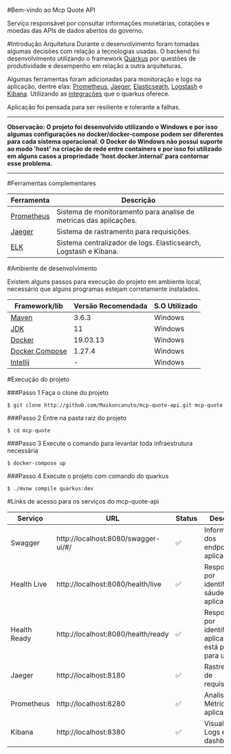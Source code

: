 #Bem-vindo ao Mcp Quote API

Serviço responsável por consultar informações monetárias, cotações e moedas das APIs de dados abertos do governo.

#Introdução Arquitetura 
Durante o desenvolvimento foram tomadas algumas decisões com relação a tecnologias usadas. O backend foi desenvolvimento utilizando o framework 
[Quarkus](https://quarkus.io/) por questões de produtividade e desempenho em relação a outra arquiteturas.

Algumas ferramentas foram adicionadas para monitoração e logs na aplicação, dentre elas: [Prometheus](https://quarkus.io/guides/microprofile-metrics), [Jaeger](https://quarkus.io/guides/opentracing), 
[Elasticsearh](https://quarkus.io/guides/centralized-log-management), [Logstash](https://quarkus.io/guides/centralized-log-management) e [Kibana](https://quarkus.io/guides/centralized-log-management). Utilizando as [integrações](https://quarkus.io/guides/) que o quarkus oferece. 

Aplicação foi pensada para ser resiliente e tolerante a falhas. 

---
**Observação: O projeto foi desenvolvido utilizando o Windows e por isso algumas configurações no docker/docker-compose podem ser diferentes 
para cada sistema operacional. O Docker do Windows não possui suporte ao modo 'host' na criação de rede entre containers e por isso 
foi utilizado em alguns casos a propriedade 'host.docker.internal' para contornar esse problema.** 

---

#Ferramentas complementares

Ferramenta | Descrição
--- | ---
[Prometheus](https://quarkus.io/guides/microprofile-metrics) | Sistema de monitoramento para analise de metricas das aplicações.
[Jaeger](https://quarkus.io/guides/opentracing) | Sistema de rastramento para requisições.
[ELK](https://quarkus.io/guides/centralized-log-management)| Sistema centralizador de logs. Elasticsearch, Logstash e Kibana. 


#Ambiente de desenvolvimento

Existem alguns passos para execução do projeto em ambiente local, necessário que alguns programas estejam corretamente instalados.

Framework/lib | Versão Recomendada | S.O Utilizado
--- | --- | ---
[Maven](https://maven.apache.org/download.cgi) | 3.6.3 | Windows
[JDK](https://openjdk.java.net/projects/jdk/11/) | 11 | Windows
[Docker](https://docs.docker.com/docker-for-windows/install/) | 19.03.13 | Windows
[Docker Compose](https://docs.docker.com/compose/install/) | 1.27.4 | Windows
[Intellij](https://www.jetbrains.com/pt-br/idea/)| - | Windows

#Execução do projeto 

###Passo 1
Faça o clone do projeto
```shell script
$ git clone http://github.com/Maikoncanuto/mcp-quote-api.git mcp-quote
```

###Passo 2 
Entre na pasta raiz do projeto

```shell script
$ cd mcp-quote
```

###Passo 3
Execute o comando para levantar toda infraestrutura necessária

```shell script
$ docker-compose up 
```

###Passo 4
Execute o projeto com comando do quarkus

```shell script
$ ./mvnw compile quarkus:dev
```

#Links de acesso para os serviços do mcp-quote-api

Serviço | URL | Status | Descrição
--- | --- | --- | ---
Swagger | http://localhost:8080/swagger-ui/#/ | :white_check_mark: | Informação dos endpoints na aplicação
Health Live | http://localhost:8080/health/live | :white_check_mark: | Responsável por identificar a sáude da aplicação
Health Ready | http://localhost:8080/health/ready | :white_check_mark: | Responsável por identificar se aplicação está pronta para uso
Jaeger | http://localhost:8180 | :white_check_mark: | Rastreamento de requisições
Prometheus | http://localhost:8280 | :white_check_mark: | Analise de Métricas da aplicação
Kibana | http://localhost:8380 | :white_check_mark: | Visualizar Logs e dashboards 
